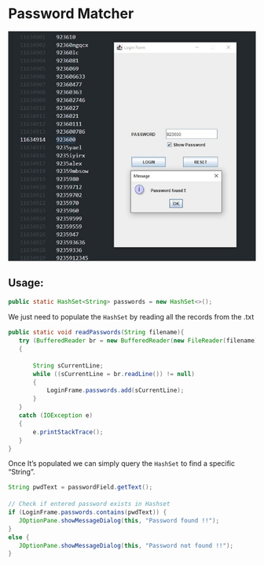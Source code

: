 Password Matcher
=========
![](https://github.com/dgodfrey206/PasswordMatcher/blob/main/output.jpg)

<h2>Usage:</h2>

```java
public static HashSet<String> passwords = new HashSet<>();
```

We just need to populate the `HashSet` by reading all the records from the .txt

```java
public static void readPasswords(String filename){
   try (BufferedReader br = new BufferedReader(new FileReader(filename)))
   {

       String sCurrentLine;
       while ((sCurrentLine = br.readLine()) != null)
       {
           LoginFrame.passwords.add(sCurrentLine);
       }
   }
   catch (IOException e)
   {
       e.printStackTrace();
   }
}
```

Once It’s populated we can simply query the `HashSet` to find a specific “String”.

```java
String pwdText = passwordField.getText();

// Check if entered password exists in Hashset
if (LoginFrame.passwords.contains(pwdText)) {
   JOptionPane.showMessageDialog(this, "Password found !!");
}
else {
   JOptionPane.showMessageDialog(this, "Password not found !!");
}
```
